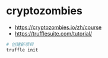 # cryptozombies

- <https://cryptozombies.io/zh/course>
- <https://trufflesuite.com/tutorial/>

```bash
# 创建新项目
truffle init
```

